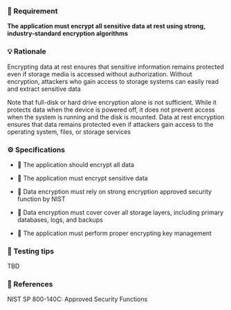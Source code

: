 ### 📌 Requirement

**The application must encrypt all sensitive data at rest using strong, industry-standard encryption algorithms**


### 💡 Rationale 

Encrypting data at rest ensures that sensitive information remains protected even if storage media is accessed without authorization. Without encryption, attackers who gain access to storage systems can easily read and extract sensitive data

Note that full-disk or hard drive encryption alone is not sufficient. While it protects data when the device is powered off, it does not prevent access when the system is running and the disk is mounted. Data at rest encryption ensures that data remains protected even if attackers gain access to the operating system, files, or storage services


### ⚙️ Specifications 

- 📘 The application should encrypt all data 

- 📘 The application must encrypt sensitive data 

- 📘 Data encryption must rely on strong encryption approved security function by NIST

- 📘 Data encryption must cover cover all storage layers, including primary databases, logs, and backups

- 📘 The application must perform proper encrypting key management


### 🧪 Testing tips 

TBD


### 🔗 References 

NIST SP 800-140C: Approved Security Functions

